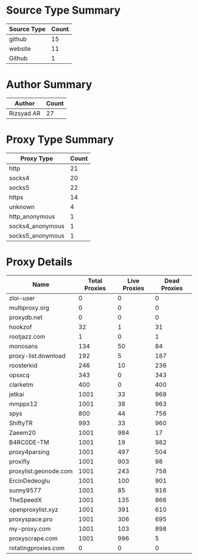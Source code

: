 # Source Type Summary

| Source Type | Count |
|-------------|-------|
| github | 15 |
| website | 11 |
| Github | 1 |


# Author Summary

| Author | Count |
|--------|-------|
| Rizsyad AR | 27 |


# Proxy Type Summary

| Proxy Type | Count |
|------------|-------|
| http | 21 |
| socks4 | 20 |
| socks5 | 22 |
| https | 14 |
| unknown | 4 |
| http_anonymous | 1 |
| socks4_anonymous | 1 |
| socks5_anonymous | 1 |


# Proxy Details

| Name | Total Proxies | Live Proxies | Dead Proxies |
|------|---------------|--------------|---------------|
| zloi-user | 0 | 0 | 0 |
| multiproxy.org | 0 | 0 | 0 |
| proxydb.net | 0 | 0 | 0 |
| hookzof | 32 | 1 | 31 |
| rootjazz.com | 1 | 0 | 1 |
| monosans | 134 | 50 | 84 |
| proxy-list.download | 192 | 5 | 187 |
| roosterkid | 246 | 10 | 236 |
| opsxcq | 343 | 0 | 343 |
| clarketm | 400 | 0 | 400 |
| jetkai | 1001 | 33 | 968 |
| mmppx12 | 1001 | 38 | 963 |
| spys | 800 | 44 | 756 |
| ShiftyTR | 993 | 33 | 960 |
| Zaeem20 | 1001 | 984 | 17 |
| B4RC0DE-TM | 1001 | 19 | 982 |
| proxy4parsing | 1001 | 497 | 504 |
| proxifly | 1001 | 903 | 98 |
| proxylist.geonode.com | 1001 | 243 | 758 |
| ErcinDedeoglu | 1001 | 100 | 901 |
| sunny9577 | 1001 | 85 | 916 |
| TheSpeedX | 1001 | 135 | 866 |
| openproxylist.xyz | 1001 | 391 | 610 |
| proxyspace.pro | 1001 | 306 | 695 |
| my-proxy.com | 1001 | 103 | 898 |
| proxyscrape.com | 1001 | 996 | 5 |
| rotatingproxies.com | 0 | 0 | 0 |
